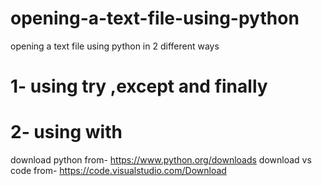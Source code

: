 # opening-a-text-file-using-python
opening a text file using python in 2 different ways
# 1- using try ,except and finally
# 2- using with
download python from- https://www.python.org/downloads
download vs code from- https://code.visualstudio.com/Download

